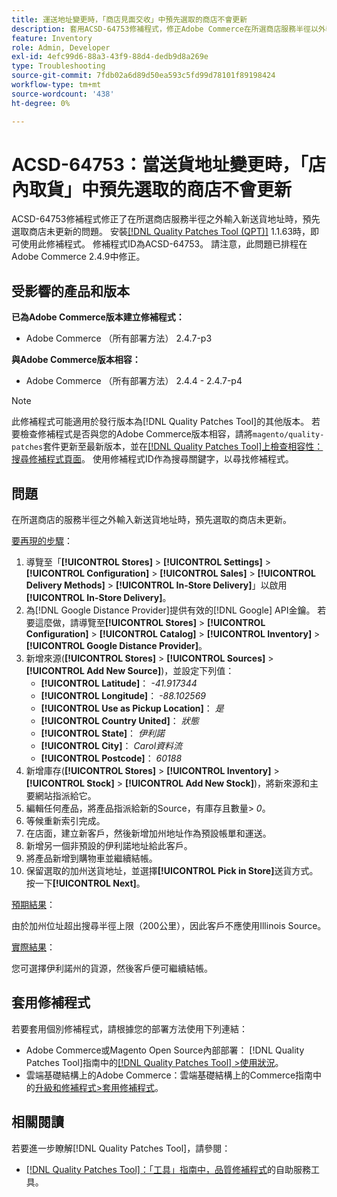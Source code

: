 ```yaml
---
title: 運送地址變更時，「商店見面交收」中預先選取的商店不會更新
description: 套用ACSD-64753修補程式，修正Adobe Commerce在所選商店服務半徑以外輸入新運送地址時，預先選取商店未更新的問題。
feature: Inventory
role: Admin, Developer
exl-id: 4efc99d6-88a3-43f9-88d4-dedb9d8a269e
type: Troubleshooting
source-git-commit: 7fdb02a6d89d50ea593c5fd99d78101f89198424
workflow-type: tm+mt
source-wordcount: '438'
ht-degree: 0%

---
```


# ACSD-64753：當送貨地址變更時，「店內取貨」中預先選取的商店不會更新

ACSD-64753修補程式修正了在所選商店服務半徑之外輸入新送貨地址時，預先選取商店未更新的問題。 安裝[[!DNL Quality Patches Tool (QPT)]](/help/tools/quality-patches-tool/quality-patches-tool-to-self-serve-quality-patches.md) 1.1.63時，即可使用此修補程式。 修補程式ID為ACSD-64753。 請注意，此問題已排程在Adobe Commerce 2.4.9中修正。

## 受影響的產品和版本

**已為Adobe Commerce版本建立修補程式：**

* Adobe Commerce （所有部署方法） 2.4.7-p3

**與Adobe Commerce版本相容：**

* Adobe Commerce （所有部署方法） 2.4.4 - 2.4.7-p4

>[!NOTE]
>
>此修補程式可能適用於發行版本為[!DNL Quality Patches Tool]的其他版本。 若要檢查修補程式是否與您的Adobe Commerce版本相容，請將`magento/quality-patches`套件更新至最新版本，並在[[!DNL Quality Patches Tool]上檢查相容性：搜尋修補程式頁面](https://experienceleague.adobe.com/tools/commerce-quality-patches/index.html)。 使用修補程式ID作為搜尋關鍵字，以尋找修補程式。

## 問題

在所選商店的服務半徑之外輸入新送貨地址時，預先選取的商店未更新。

<u>要再現的步驟</u>：

1. 導覽至「**[!UICONTROL Stores]** > **[!UICONTROL Settings]** > **[!UICONTROL Configuration]** > **[!UICONTROL Sales]** > **[!UICONTROL Delivery Methods]** > **[!UICONTROL In-Store Delivery]**」以啟用&#x200B;**[!UICONTROL In-Store Delivery]**。
1. 為[!DNL Google Distance Provider]提供有效的[!DNL Google] API金鑰。 若要這麼做，請導覽至&#x200B;**[!UICONTROL Stores]** > **[!UICONTROL Configuration]** > **[!UICONTROL Catalog]** > **[!UICONTROL Inventory]** > **[!UICONTROL Google Distance Provider]**。
1. 新增來源(**[!UICONTROL Stores]** > **[!UICONTROL Sources]** > **[!UICONTROL Add New Source]**)，並設定下列值：
   * **[!UICONTROL Latitude]**： *-41.917344*
   * **[!UICONTROL Longitude]**： *-88.102569*
   * **[!UICONTROL Use as Pickup Location]**： *是*
   * **[!UICONTROL Country United]**： *狀態*
   * **[!UICONTROL State]**： *伊利諾*
   * **[!UICONTROL City]**： *Carol資料流*
   * **[!UICONTROL Postcode]**： *60188*
1. 新增庫存(**[!UICONTROL Stores]** > **[!UICONTROL Inventory]** > **[!UICONTROL Stock]** > **[!UICONTROL Add New Stock]**)，將新來源和主要網站指派給它。
1. 編輯任何產品，將產品指派給新的Source，有庫存且數量> *0*。
1. 等候重新索引完成。
1. 在店面，建立新客戶，然後新增加州地址作為預設帳單和運送。
1. 新增另一個非預設的伊利諾地址給此客戶。
1. 將產品新增到購物車並繼續結帳。
1. 保留選取的加州送貨地址，並選擇&#x200B;**[!UICONTROL Pick in Store]**&#x200B;送貨方式。 按一下&#x200B;**[!UICONTROL Next]**。

<u>預期結果</u>：

由於加州位址超出搜尋半徑上限（200公里），因此客戶不應使用Illinois Source。

<u>實際結果</u>：

您可選擇伊利諾州的貨源，然後客戶便可繼續結帳。

## 套用修補程式

若要套用個別修補程式，請根據您的部署方法使用下列連結：

* Adobe Commerce或Magento Open Source內部部署： [!DNL Quality Patches Tool]指南中的[[!DNL Quality Patches Tool] >使用狀況](/help/tools/quality-patches-tool/usage.md)。
* 雲端基礎結構上的Adobe Commerce：雲端基礎結構上的Commerce指南中的[升級和修補程式>套用修補程式](https://experienceleague.adobe.com/docs/commerce-cloud-service/user-guide/develop/upgrade/apply-patches.html)。

## 相關閱讀

若要進一步瞭解[!DNL Quality Patches Tool]，請參閱：

* [[!DNL Quality Patches Tool]：「工具」指南中，品質修補程式](/help/tools/quality-patches-tool/quality-patches-tool-to-self-serve-quality-patches.md)的自助服務工具。
